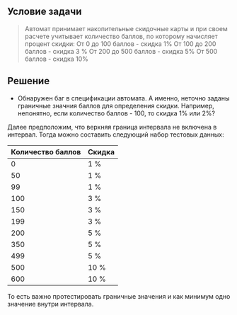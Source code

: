 ## Условие задачи

>Автомат принимает накопительные скидочные карты и при своем расчете учитывает количество баллов, по которому начисляет процент скидки: От 0 до 100 баллов - скидка 1% От 100 до 200 баллов - скидка 3 % От 200 до 500 баллов - скидка 5% От 500 баллов - скидка 10%

## Решение

* Обнаружен баг в спецификации автомата. А именно, неточно заданы граничные значния баллов для определения скидки. Например, непонятно, если количество баллов - 100, то скидка 1% или 2%?

Далее предположим, что верхняя граница интервала не включена в интервал. Тогда можно составить следующий набор тестовых данных:

| Количество баллов | Скидка |
| ----------------- | -------------- |
| 0 | 1 % |
| 50 | 1 % |
| 99 | 1 % |
| 100 | 3 % |
| 150 | 3 % |
| 199 | 3 % |
| 200 | 5 % |
| 350 | 5 % |
| 499 | 5 % |
| 500 | 10 % |
| 600 | 10 % |

То есть важно протестировать граничные значения и как минимум одно значение внутри интервала.
